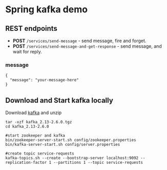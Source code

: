 # Spring kafka demo

## REST endpoints
* __POST__ ``/services/send-message`` - send message, fire and forget.
* __POST__ ``/services/send-message-and-get-response`` - send message, and wait for reply.

### message
```
{
  "message": "your-message-here"
}
``` 

## Download and Start kafka locally
Download [kafka](https://downloads.apache.org/kafka/2.6.0/kafka_2.13-2.6.0.tgz) and unzip
```
tar -xzf kafka_2.13-2.6.0.tgz
cd kafka_2.13-2.6.0

#start zookeeper and kafka
bin/zookeeper-server-start.sh config/zookeeper.properties
bin/kafka-server-start.sh config/server.properties

#create topic service-requests
kafka-topics.sh --create --bootstrap-server localhost:9092 --replication-factor 1 --partitions 1 --topic service-requests
```
